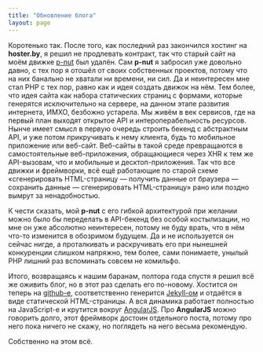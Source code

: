 ```yaml
---
title: "Обновление блога"
layout: page
---
```


Коротенько так. После того, как последний раз закончился хостинг на **hoster.by**, я решил не продлевать контракт, так что старый сайт на моём движке [p-nut][] был удалён. Сам **p-nut** я забросил уже довольно давно, с тех пор я отошёл от своих собственных проектов, потому что на них банально не хватали ни времени, ни сил. Да и неинтересен мне стал PHP с тех пор, равно как и идея создать движок на нём. Тем более, что идея сайта как набора статических страниц с формами, которые генерятся исключительно на сервере, на данном этапе развития интернета, ИМХО, безбожно устарела. Мы живём в век сервисов, где на первый план выходят открытое API и интероперабельность ресурсов. Нынче имеет смысл в первую очередь строить бекенд с абстрактным API, и уже потом прикручивать к нему клиента, будь то мобильное приложение или веб-сайт. Веб-сайты в такой среде превращаются в самостоятельные веб-приложения, обращающиеся через XHR к тем же API-вызовам, что и мобильные и десктоп-приложения. Так что все движки и фреймворки, всё ещё работающие по старой схеме «сгенерировать HTML-страницу — получить данные от браузера — сохранить данные — сгенерировать HTML-страницу» рано или поздно вымрут за ненадобностью.

[p-nut]: http://github.com/kstep/pnut

К чести сказать, мой **p-nut** с его гибкой архитектурой при желании можно было бы переделать в API-бекенд без особой костылизации, но мне он уже абсолютно неинтересен, потому не буду врать, что в нём что-то изменится в обозримом будущем. Да и не используется он сейчас нигде, а проталкивать и раскручивать его при нынешней конкуренции слишком напряжно, тем более, сами понимаете, унылый PHP лишний раз вспоминать совсем не комильфо.

Итого, возвращаясь к нашим баранам, полтора года спустя я решил всё же оживить блог, но в этот раз сделать его по-новому. Хостится он теперь на [github-е][gh], соответственно генерится [Jekyll-ом][jekyll] и отдаётся в виде статической HTML-страницы. А вся динамика работает полностью на JavaScript-е и крутится вокруг [AngularJS][ng]. Про **AngularJS** можно говорить долго, этот фреймворк достоин отдельного поста, потому про него пока ничего не скажу, но поглядеть на него весьма рекомендую.

[gh]: https://github.com/kstep/kstep.github.com
[jekyll]: http://jekyllrb.com/
[ng]: http://angularjs.org/

Собственно на этом всё.
